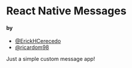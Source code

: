 # React Native Messages

#### by
- [@ErickHCerecedo](https://github.com/ErickHCerecedo)
- [@ricardom98](https://github.com/ricardom98)


Just a simple custom message app!